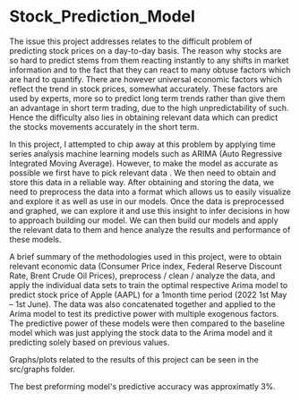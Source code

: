 # Stock_Prediction_Model

The issue this project addresses relates to the difficult problem of predicting stock prices on a day-to-day
basis. The reason why stocks are so hard to predict stems from them reacting instantly to any shifts in market
information and to the fact that they can react to many obtuse factors which are hard to quantify. There are
however universal economic factors which reflect the trend in stock prices, somewhat accurately. These factors
are used by experts, more so to predict long term trends rather than give them an advantage in short term trading,
due to the high unpredictability of such. Hence the difficulty also lies in obtaining relevant data which can predict
the stocks movements accurately in the short term.

In this project, I attempted to chip away at this problem by applying time series analysis machine learning
models such as ARIMA (Auto Regressive Integrated Moving Average). However, to make the model as accurate
as possible we first have to pick relevant data . We then need to obtain and store this data in a reliable way.
After obtaining and storing the data, we need to preprocess the data into a format which allows us to easily
visualize and explore it as well as use in our models. Once the data is preprocessed and graphed, we can explore it and 
use this insight to infer decisions  in how to approach building our model. We can then build our models and apply the
relevant data to them and hence analyze the results and performance of these models. 

A brief summary of the methodologies used in this project, were to obtain relevant economic data (Consumer
Price index, Federal Reserve Discount Rate, Brent Crude Oil Prices), preprocess / clean / analyze the data, and
apply the individual data sets to train the optimal respective Arima model to predict stock price of Apple (AAPL)
for a 1month time period (2022 1st May – 1st June). The data was also concatenated together and applied to the
Arima model to test its predictive power with multiple exogenous factors. The predictive power of these models
were then compared to the baseline model which was just applying the stock data to the Arima model and it
predicting solely based on previous values.

Graphs/plots related to the results of this project can be seen in the src/graphs folder.

The best preforming model's predictive accuracy was approximatly 3%. 
